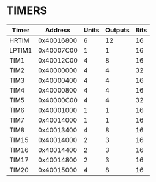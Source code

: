 # TIMERS
| Timer | Address | Units | Outputs | Bits |
| --- | ----------- | ----- | ----- | ---- |
| HRTIM | 0x40016800 | 6 | 12 | 16 |
| LPTIM1 | 0x40007C00 | 1 | 1 | 16 |
| TIM1 | 0x40012C00 | 4 | 8 | 16 |
| TIM2 | 0x40000000 | 4 | 4 | 32 |
| TIM3 | 0x40000400 | 4 | 4 | 16 |
| TIM4 | 0x40000800 | 4 | 4 | 16 |
| TIM5 | 0x40000C00 | 4 | 4 | 32 |
| TIM6 | 0x40001000 | 1 | 1 | 16 |
| TIM7 | 0x40014000 | 1 | 1 | 16 |
| TIM8 | 0x40013400 | 4 | 8 | 16 |
| TIM15 | 0x40014000 | 2 | 3 | 16 |
| TIM16 | 0x40014400 | 2 | 3 | 16 |
| TIM17 | 0x40014800 | 2 | 3 | 16 |
| TIM20 | 0x40015000 | 4 | 8 | 16 |



